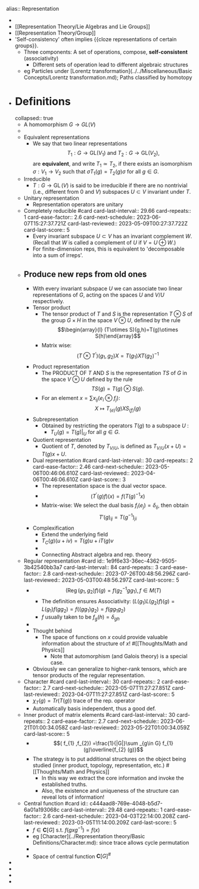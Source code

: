 alias:: Representation

-
- [[Representation Theory/Lie Algebras and Lie Groups]]
- [[Representation Theory/Group]]
- 'Self-consistency' often implies {{cloze representations of certain groups}}.
	- Three components: A set of operations, compose, **self-consistent** (associativity)
		- Different sets of operation lead to different algebraic structures
	- eg Particles under [Lorentz transformation](../../Miscellaneous/Basic Concepts/Lorentz transformation.md); Paths classified by homotopy
- # Definitions
  collapsed:: true
	- A homomorphism $G \rightarrow GL(V)$
	-
	- Equivalent representations
		- We say that two linear representations$$T_{1} :G\rightarrow \mathrm{GL}( V_{1})   \text{ and }   T_{2} :G\rightarrow \mathrm{GL}( V_{2}) ,$$ are **equivalent**, and write $T_{1} \simeq T_{2}$, if there exists an isomorphism $\sigma :V_{1}\rightarrow V_{2}$ such that $\sigma T_{1} (g)=T_{2} (g)\sigma$ for all $g\in G$.
	- Irreducible
		- $T:G\rightarrow \operatorname{GL} (V)$ is said to be irreducible if there are no nontrivial (i.e., different from 0 and $V$) subspaces $U\subset V$ invariant under $T$.
	- Unitary representation
		- Representation operators are unitary
	- Completely reducible #card
	  card-last-interval:: 29.66
	  card-repeats:: 1
	  card-ease-factor:: 2.6
	  card-next-schedule:: 2023-06-07T15:27:37.721Z
	  card-last-reviewed:: 2023-05-09T00:27:37.722Z
	  card-last-score:: 5
		- Every invariant subspace $U\subset V$ has an invariant complement $W$. (Recall that $W$ is called a complement of $U$ if $V=U\oplus W$.)
		- For finite-dimension reps, this is equivalent to 'decomposable into a sum of irreps'.
	- ## Produce new reps from old ones
		- With every invariant subspace $U$ we can associate two linear representations of  $G$, acting on the spaces  $U$ and  $V/U$ respectively.
		- Tensor product
			- The tensor product of $T$ and $S$ is the representation $T\otimes S$ of the group $G\times H$ in the space $V\otimes U$, defined by the rule 
			  $$\begin{array}{l}
			  (T\otimes S)(g,h)=T(g)\otimes S(h)\end{array}$$
			- Matrix wise:$$\left( T\otimes T^{\prime }\right)( g_{1} ,g_{2}) X=T( g_{1}) XT( g_{2})^{-1}$$
		- Product representation
			- The PRODUCT OF $T$ AND $S$ is the representation $TS$ of $G$ in the space $V\otimes U$ defined by the rule 
			  $$\begin{equation*}
			  TS(g)=T(g)\otimes S(g).
			  \end{equation*}$$
			- For an element $x=\sum x_{i j}\left(e_{i} \otimes f_{j}\right)$:
			  $$X\mapsto T_{(e)} (g)XS_{(f)} (g)$$
		- Subrepresentation
			- Obtained by restricting the operators  $T(g)$ to a subspace $U$ :
				- $T_{U} (g)= T(g)| _{U}$ for all $g\in G$.
		- Quotient representation
			- Quotient of $T$, denoted by $T_{V/U}$, is defined as $T_{V/U} (x+U)=T(g)x+U$.
		- Dual representation #card
		  card-last-interval:: 30
		  card-repeats:: 2
		  card-ease-factor:: 2.46
		  card-next-schedule:: 2023-05-06T00:46:06.610Z
		  card-last-reviewed:: 2023-04-06T00:46:06.610Z
		  card-last-score:: 3
			- The representation space is the dual vector space.
			- $$\left( T^{\prime } (g)f\right) (x)=f\left( T(g)^{-1} x\right)$$
			- Matrix-wise: We select the dual basis $f_i(e_j)=\delta_{ij}$, then obtain
			  $$T'(g)_{ij}=T(g^{-1})_{ji}$$
		- Complexification
			- Extend the underlying field
			- $T_C(g)(u+iv)=T(g)u+iT(g)v$
			-
			- Connecting Abstract algebra and rep. theory
	- Regular representation #card 
	  id:: 1e9f6e33-36ec-4362-9505-3b42540bb3a7
	  card-last-interval:: 84
	  card-repeats:: 3
	  card-ease-factor:: 2.8
	  card-next-schedule:: 2023-07-26T00:48:56.296Z
	  card-last-reviewed:: 2023-05-03T00:48:56.297Z
	  card-last-score:: 5
		- $$\left(\operatorname{Reg}( g_{1} ,g_{2}) f\right) (g)=f\left( g_{2}^{-1} gg_{1}\right),f\in M(T)$$
			- The definition ensures Associativity:
			  $(L(g_1)L(g_2)f)(g)=L(g_1)f(gg_2)=f((gg_1)g_2)=f(gg_1g_2)$
			- $f$ usually taken to be $f_g(h)=\delta_{gh}$
		-
		- Thought behind
			- The space of functions on $x$ could provide valuable information about the structure of $x$! #[[Thoughts/Math and Physics]]
				- Note that automorphism (and Galois theory) is a special case.
		- Obviously we can generalize to higher-rank tensors, which are tensor products of the regular representation.
	- Character #card
	  card-last-interval:: 30
	  card-repeats:: 2
	  card-ease-factor:: 2.7
	  card-next-schedule:: 2023-05-07T11:27:27.851Z
	  card-last-reviewed:: 2023-04-07T11:27:27.851Z
	  card-last-score:: 5
		- $\chi_T(g)=Tr(T(g))$ trace of the rep. operator
		- Automatically basis independent, thus a good def.
	- Inner product of matrix elements #card
	  card-last-interval:: 30
	  card-repeats:: 2
	  card-ease-factor:: 2.7
	  card-next-schedule:: 2023-06-21T01:00:34.058Z
	  card-last-reviewed:: 2023-05-22T01:00:34.059Z
	  card-last-score:: 5
		- $$( f_{1} ,f_{2}) =\frac{1}{|G|}\sum _{g\in G} f_{1} (g)\overline{f_{2} (g)}$$
		- The strategy is to put additional structures on the object being studied (inner product, topology, representation, etc.) #[[Thoughts/Math and Physics]]
			- In this way we extract the core information and invoke the established truths.
			- Also, the existence and uniqueness of the structure can reveal lots of information!
	- Central function #card 
	  id:: c444aad8-769e-4048-b5d7-6a01a193068c
	  card-last-interval:: 29.48
	  card-repeats:: 1
	  card-ease-factor:: 2.6
	  card-next-schedule:: 2023-04-03T22:14:00.208Z
	  card-last-reviewed:: 2023-03-05T11:14:00.209Z
	  card-last-score:: 5
		- $f\in \mathbf{C}[G]$ s.t.  $f(gxg^{-1})=f(x)$
		- eg [Character](../Representation theory/Basic Definitions/Character.md): since trace allows cycle permutation
		-
		- Space of central function $\mathbf{C}[G]^\#$
-
-
-
-